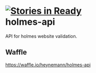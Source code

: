 [![Stories in Ready](https://badge.waffle.io/heynemann/holmes-api.png?label=ready)](https://waffle.io/heynemann/holmes-api)  
holmes-api
==========

API for holmes website validation.

Waffle
------

https://waffle.io/heynemann/holmes-api
